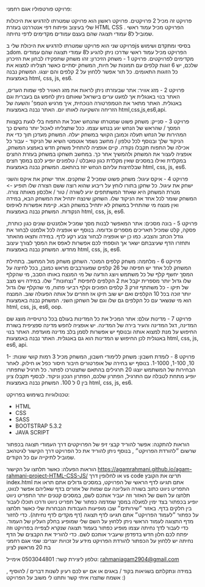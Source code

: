 פרויקט פורטפוליו אגם רחמני:

פרויקט זה מכיל 2 פרויקטים.
פרויקט ראשון הוא פרויקט שמטרתו להדגיש את היכולות שלי בעיצוב ופיתוח דפי אנטררנט בעזרת HTML CSS . הפרויקט מכיל עמוד ראשי שמוביל ל8 עמודי תצוגה שהם בעצם עמודים מקדימים לדפי נחיתה.

פרויקט שני הוא פרויקט שמטרתו להדגיש את היכולת שלי בjs בסיסי ומתקדם ושימוש בdom. הפרויקט מכיל עמוד ראשי שדרכו ניתן להגיע ל8 עמודי תצוגה שהם עמודים מקדימים לפרויקטים.
פרויקט 1 - משחק הזיכרון: 
זהו משחק שתפקידו לבחון את הזיכרון שלכם, יש 6 זוגות קלפים עם תמונות של חיות, המשחק יסתיים כאשר תצליחו למצוא את כל הזוגות התאומים. כל תור אפשר ללחוץ על 2 קלפים והם יוצגו. 
המשחק נבנה באמצעות html, css, js, es6.

פרויקט 2 - מזג אוויר:
אתר שבעזרתו ניתן לראות את מזג האוויר לפי שמות הערים, האתר בנוי באנגלית אך למעט ערים בישראל שאותם ניתן לחפש גם בעברית וגם באנגלית. האתר מתאר את הטמפרטורה הנוכחית, איך מרגיש הטמפ׳ והשעה של הזריחה והשקיעה לאותו יום. 
האתר נבנה באמצעות html,css,js,es6,api.

פרויקט 3 - סנייק:
משחק פשוט שמטרתו שהנחש יאכל את התפוח בלי לגעת בקצוות המסך / שהראש של הנחש יגע בנחש עצמו. ככל שתצליחו לאכול יותר נחשים כך המהירות של הנחש תעלה וכמובן הקושי במשחק יעלה. המשחק מעדכן תוך כדי את הניקוד שלך ובנוסף לכל טלפון / מחשב נשמר אוטמטי השיא של הניקוד - עבור כל אכילה של התפוח תקבלו נקודה. 
קיים אופציה להתחיל משחק חדש באמצע המשחק, אופציה לעצור את המשחק ולהמשיך אחר כך. במחשב תשחקו במשחק בעזרת החצים במקלדת ואילו במסכים שאין מקלדת כגון טאבלט / טלפונים יופיע לכם במסך חצים שבלחיצות עליהם הנחש יזוז בהתאם.
המשחק נבנה באמצעות html, css, js, es6.

פרויקט 4 - איקס עיגול:
משחק פשוט שמכיל 2 שחקנים. אחד ישחק את איקס והשני ישחק את עיגול. כל שחקן בתורו לוחץ על ריבוע שהוא רוצה ששם הצורה שלו תופיע -> מטרת המשחק היא שאחד המשתתפים יגיע לשורה / טור / אלכסון מאותה צורה. המשחק שומר לכל אחד את הניקוד שלו. השחקן שינצח יתחיל את המשחק הבא, במידה ואין מנצח מי שהתחיל במשחק לא יתחיל במשחק הבא. קיימת אפשרות לאיפוס הנקודות.
המשחק נבנה באמצעות html, css, js, es6.

פרויקט 5 - בונה מסכים:
אתר המאפשר לבנות מסך שמכיל אלמנטים שונים כגון כותרת, פסקה, קלט שמכיל תאריכים מספרים וכדומה. בנוסף יש אופציה לכל אלמנט לבחור את גודל הכתב והצבע. כמו כן יש אופציה לבחור צבע רקע לדף. במידה ותצאו מהאתר ותחזרו הדף שעיצבתם ישאר אך הוספתי לכם אפשרות לאפס את המסך לצורך עיצוב מחדש.
המשחק נבנה באמצעות html, css, js, es6.

פרויקט 6 - מלחמה:
משחק קלפים המוכר. השחקן משחק מול המחשב. בתחילת המשחק לכל אחד יש חפיסה של 26 קלפים שמעורבבים מראש כמובן, בכל לחיצה על המסך יחשף קלף של כל משתמש ויוצג הודעה של מי המנצח באותו הסבב, מי שהקלף שלו גדול יותר מספרית יקבל את 2 הקלפים לחפיסת ״נצחונות״ שלו. במידה ויש מצב של תיקו - כל משתתף זורק 3 קלפים הפוכים וקלף רביעי פתוח, מי שהקלף שלו גדול יותר זוכה בכל 10 הקלפים ואם יש שוב תיקו אז חוזרים על אותה הפעולה שוב. המנצח הוא מי שנשאר עם כל הקלפים גם שלו וגם של השחקן השני.
המשחק נבנה באמצעות html, css, js, es6, oop.

פרויקט 7 - מדינות עולם:
אתר המכיל את כל המדינות בעולם בכל כרטיסייה מוצג שם המדינה, דגל המדינה והעיר בירה של המדינה. יש אופציה לחפש מדינה ספציפית בשורת החיפוש על מנת למצוא אותה ובנוסף יש אפשרות לסמן בלב מדינה מועדפת. האתר בנוי באנגלית לכן החיפוש ש המדינות הוא גם באנגלית.
האתר נבנה באמצעות html, css, js, es6, api.

פרויקט 8 - לומדת חשבון:
משחק ללימודי חשבון, המשחק מכיל 3 רמות קושי שונות: 1-10, 1-100, 1-1000. בנוסף יש בחירה של אופרטורים חיבור חיסור כפל או חילוק. לאחר הבחירות של המשתמש יוצגו 20 תרגילים בהתאם שתצטרכו לפתור. כל תרגיל שתפתרו יופיע מתחת לטבלה עם התרגיל, הפתרון שלכם, הפתרון הנכון וניקוד. לבסוף תקבלו ציון בין 0 ל 100. 
המשחק נבנה באמצעות html, css, js, es6.
  
טכנולוגיות בשימוש בפרויקט:
* HTML
* CSS
* SASS
* BOOTSTRAP 5.3.2
* JAVA SCRIPT


הוראות להתקנה: אפשר להוריד קבצי זיפ של הפרויקטים דרך העמודי תצוגה בכפתור שרשום ״להורדת הפרויקט״ , בנוסף ניתן להוריד את כל הפרויקט דרך הקישור לגיטהאב שמוביל לתיקייה עם כל הקודים. 

הוראות הפעלה: כאשר תלחצו על הקישור   https://agamrahmani.github.io/agam-rahmani-project-HTML-CSS-JS/ או לחלופין דרך vs code תריצו את הקובץ index.html אתם תגיעו לדף הראשי של הפרויקט, במסכים גדולים אתם תראו את התפריט ניווט כתוב בשורה העליונה עם שמות של אזורים בדף שאליהם אפשר לנווט, תלחצו על השם של האזור וזה יעביר אותכם לשם,
במסכים קטנים יותר התפריט ניווט יופיע בכפתור בצד ימין למעלה במסך שמדמה כפתור של תפריט ניווט ודרכו תוכלו לעבור בין חלקים בדף.
באזור ״שירותים״ שבו מופיעות העבודות הנבחרות שלי כאשר תלחצו על כפתור ״לעמוד הפרויקט״ אתם תגיעו לדף תצוגה (דף מקדים לדף נחיתה).
כדי לחזור מדף התצוגה לעמוד הראשי ניתן ללחוץ על השם שלי שמופיע בחלק העליון של העמוד.
כדי לעבור לדך נחיתה עצמו מופיע כפתור בעמוד תצוגה שנקרא לצפייה בפרויקט וזה יפתח לכם חלון חדש בדפדפן שיעביר אותכם לשם.
כדי להוריד את הקבצים של הדף נחיתה יש ללחוץ על הכפתור להורדת הפרויקט
מידע על זכויות יוצרים: שמי אגם רחמני בת 20 מראשון לציון 

טלפון ליצירת קשר: 0503044801
אימייל: rahmaniagam2904@gmail.com

במידה ונתקלתם בשגיאות בקוד / באגים או אם יש לכם רעיון לשנות דברים / להוסיף , אשמח שתצרו איתי קשר ותתנו לי משוב על הפרויקט :)
